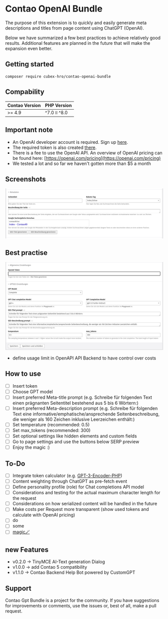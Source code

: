 # Contao OpenAI Bundle

The purpose of this extension is to quickly and easily generate meta descriptions and titles from page content using ChatGPT (OpenAI).

Below we have summarized a few best practices to achieve relatively good results.
Additional features are planned in the future that will make the expansion even better.

## Getting started


```
composer require cubex-hro/contao-openai-bundle
```

## Compability

| Contao Version | PHP Version |
|----------------|-------------|
| \>= 4.9        | ^7.0 ǀǀ ^8.0 |


## Important note

- An OpenAI developer account is required. Sign up [here](https://platform.openai.com/signup). 
- The required token is also created [there](https://platform.openai.com/account/api-keys).
- There is a fee to use the OpenAI API. An overview of OpenAI pricing can be found here: [https://openai.com/pricing](https://openai.com/pricing)
- We tested a lot and so far we haven't gotten more than $5 a month

## Screenshots

![](docs/preview.png)

## Best practise

![](docs/settings.png)

- define usage limit in OpenAPI API Backend to have control over costs


## How to use

- [ ] Insert token
- [ ] Choose GPT model
- [ ] Insert preferred Meta-title prompt (e.g. Schreibe für folgenden Text einen prägnanten Seitentitel bestehend aus 5 bis 6 Wörtern:)
- [ ] Insert preferred Meta-description prompt (e.g. Schreibe für folgenden Text eine informative/emphatische/ansprechende Seitenbeschreibung, die weniger als 160 Zeichen inklusive Leerzeichen enthält:)
- [ ] Set temperature (recommended: 0.5)
- [ ] Set max_tokens (recommended: 300)
- [ ] Set optional settings like hidden elements and custom fields
- [ ] Go to page settings and use the buttons below SERP preview
- [ ] Enjoy the magic :)

## To-Do

- [ ] Integrate token calculator (e.g. [GPT-3-Encoder-PHP](https://github.com/CodeRevolutionPlugins/GPT-3-Encoder-PHP))
- [ ] Content weighting through ChatGPT as pre-fetch event
- [ ] Define personality profile (role) for Chat completions API model
- [ ] Considerations and testing for the actual maximum character length for the request
- [ ] Considerations on how serialized content will be handled in the future
- [ ] Make costs per Request more transparent (show used tokens and calculate with OpenAI pricing)
- [ ] do
- [ ] some
- [ ] [magic🪄](https://media.tenor.com/IOEsG9ldvhAAAAAd/mr-bean.gif)

## new Features
- v0.2.0 -> TinyMCE AI-Text generation Dialog
- v1.0.0 -> add Contao 5 compatibility 
- v1.1.0 -> Contao Backend Help Bot powered by CustomGPT

## Support
Contao Gpt Bundle is a project for the community. If you have suggestions for improvements or comments, use the issues or, best of all, make a pull request.